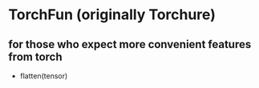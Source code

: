 # TorchFun (originally Torchure)
## for those who expect more convenient features from torch
<!-- ### -- for those who suffer from torch -->

* flatten(tensor)
